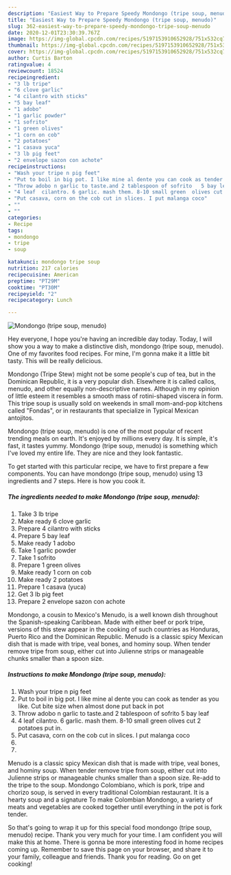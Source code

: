 ```yaml
---
description: "Easiest Way to Prepare Speedy Mondongo (tripe soup, menudo)"
title: "Easiest Way to Prepare Speedy Mondongo (tripe soup, menudo)"
slug: 362-easiest-way-to-prepare-speedy-mondongo-tripe-soup-menudo
date: 2020-12-01T23:30:39.767Z
image: https://img-global.cpcdn.com/recipes/5197153910652928/751x532cq70/mondongo-tripe-soup-menudo-recipe-main-photo.jpg
thumbnail: https://img-global.cpcdn.com/recipes/5197153910652928/751x532cq70/mondongo-tripe-soup-menudo-recipe-main-photo.jpg
cover: https://img-global.cpcdn.com/recipes/5197153910652928/751x532cq70/mondongo-tripe-soup-menudo-recipe-main-photo.jpg
author: Curtis Barton
ratingvalue: 4
reviewcount: 18524
recipeingredient:
- "3 lb tripe"
- "6 clove garlic"
- "4 cilantro with sticks"
- "5 bay leaf"
- "1 adobo"
- "1 garlic powder"
- "1 sofrito"
- "1 green olives"
- "1 corn on cob"
- "2 potatoes"
- "1 casava yuca"
- "3 lb pig feet"
- "2 envelope sazon con achote"
recipeinstructions:
- "Wash your tripe n pig feet"
- "Put to boil in big pot. I like mine al dente you can cook as tender as you like. Cut bite size when almost done put back in pot"
- "Throw adobo n garlic to taste.and 2 tablespoon of sofrito   5 bay leaf"
- "4 leaf  cilantro. 6 garlic. mash them. 8-10 small green  olives cut 2 potatoes   put in."
- "Put casava, corn on the cob cut in slices. I put malanga coco"
- ""
- ""
categories:
- Recipe
tags:
- mondongo
- tripe
- soup

katakunci: mondongo tripe soup 
nutrition: 217 calories
recipecuisine: American
preptime: "PT29M"
cooktime: "PT30M"
recipeyield: "2"
recipecategory: Lunch

---
```



![Mondongo (tripe soup, menudo)](https://img-global.cpcdn.com/recipes/5197153910652928/751x532cq70/mondongo-tripe-soup-menudo-recipe-main-photo.jpg)

Hey everyone, I hope you're having an incredible day today. Today, I will show you a way to make a distinctive dish, mondongo (tripe soup, menudo). One of my favorites food recipes. For mine, I'm gonna make it a little bit tasty. This will be really delicious.

Mondongo (Tripe Stew) might not be some people&#39;s cup of tea, but in the Dominican Republic, it is a very popular dish. Elsewhere it is called callos, menudo, and other equally non-descriptive names. Although in my opinion of little esteem it resembles a smooth mass of rotini-shaped viscera in form. This tripe soup is usually sold on weekends in small mom-and-pop kitchens called &#34;Fondas&#34;, or in restaurants that specialize in Typical Mexican antojitos.

Mondongo (tripe soup, menudo) is one of the most popular of recent trending meals on earth. It's enjoyed by millions every day. It is simple, it's fast, it tastes yummy. Mondongo (tripe soup, menudo) is something which I've loved my entire life. They are nice and they look fantastic.


To get started with this particular recipe, we have to first prepare a few components. You can have mondongo (tripe soup, menudo) using 13 ingredients and 7 steps. Here is how you cook it.

<!--inarticleads1-->

##### The ingredients needed to make Mondongo (tripe soup, menudo):

1. Take 3 lb tripe
1. Make ready 6 clove garlic
1. Prepare 4 cilantro with sticks
1. Prepare 5 bay leaf
1. Make ready 1 adobo
1. Take 1 garlic powder
1. Take 1 sofrito
1. Prepare 1 green olives
1. Make ready 1 corn on cob
1. Make ready 2 potatoes
1. Prepare 1 casava (yuca)
1. Get 3 lb pig feet
1. Prepare 2 envelope sazon con achote


Mondongo, a cousin to Mexico&#39;s Menudo, is a well known dish throughout the Spanish-speaking Caribbean. Made with either beef or pork tripe, versions of this stew appear in the cooking of such countries as Honduras, Puerto Rico and the Dominican Republic. Menudo is a classic spicy Mexican dish that is made with tripe, veal bones, and hominy soup. When tender remove tripe from soup, either cut into Julienne strips or manageable chunks smaller than a spoon size. 

<!--inarticleads2-->

##### Instructions to make Mondongo (tripe soup, menudo):

1. Wash your tripe n pig feet
1. Put to boil in big pot. I like mine al dente you can cook as tender as you like. Cut bite size when almost done put back in pot
1. Throw adobo n garlic to taste.and 2 tablespoon of sofrito   5 bay leaf
1. 4 leaf  cilantro. 6 garlic. mash them. 8-10 small green  olives cut 2 potatoes   put in.
1. Put casava, corn on the cob cut in slices. I put malanga coco
1. 
1. 


Menudo is a classic spicy Mexican dish that is made with tripe, veal bones, and hominy soup. When tender remove tripe from soup, either cut into Julienne strips or manageable chunks smaller than a spoon size. Re-add to the tripe to the soup. Mondongo Colombiano, which is pork, tripe and chorizo soup, is served in every traditional Colombian restaurant. It is a hearty soup and a signature To make Colombian Mondongo, a variety of meats and vegetables are cooked together until everything in the pot is fork tender. 

So that's going to wrap it up for this special food mondongo (tripe soup, menudo) recipe. Thank you very much for your time. I am confident you will make this at home. There is gonna be more interesting food in home recipes coming up. Remember to save this page on your browser, and share it to your family, colleague and friends. Thank you for reading. Go on get cooking!
